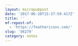 ```yaml
---
layout: micropubpost
date: '2017-06-28T15:37:59.417Z'
title: ''
mf-repost-of:
  - 'https://feathericons.com/'
slug: '56279'
category: notes
---
```

